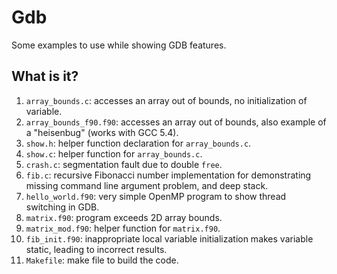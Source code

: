 # Gdb
Some examples to use while showing GDB features.

## What is it?
1. `array_bounds.c`: accesses an array out of bounds, no initialization
    of variable.
1. `array_bounds_f90.f90`: accesses an array out of bounds, also example
    of a "heisenbug" (works with GCC 5.4).
1. `show.h`: helper function declaration for `array_bounds.c`.
1. `show.c`: helper function for `array_bounds.c`.
1. `crash.c`: segmentation fault due to double `free`.
1. `fib.c`: recursive Fibonacci number implementation for demonstrating
    missing command line argument problem, and deep stack.
1. `hello_world.f90`: very simple OpenMP program to show thread
    switching in GDB.
1. `matrix.f90`: program exceeds 2D array bounds.
1. `matrix_mod.f90`: helper function for `matrix.f90`.
1. `fib_init.f90`: inappropriate local variable initialization makes
    variable static, leading to incorrect results.
1. `Makefile`: make file to build the code.
